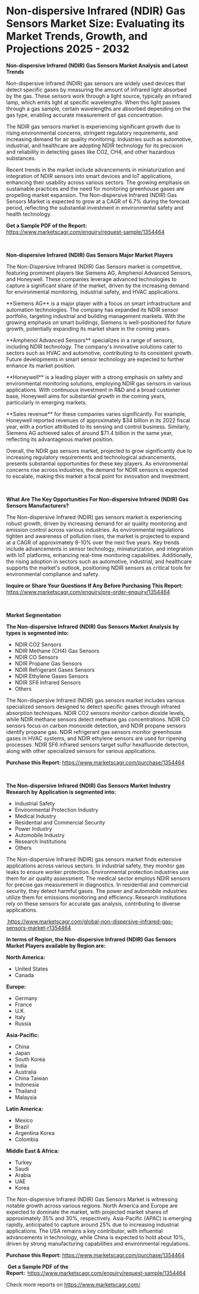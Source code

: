 <p><h1>Non-dispersive Infrared (NDIR) Gas Sensors Market Size: Evaluating its Market Trends, Growth, and Projections 2025 - 2032</h1></p><p><strong>Non-dispersive Infrared (NDIR) Gas Sensors Market Analysis and Latest Trends</strong></p>
<p><p>Non-dispersive Infrared (NDIR) gas sensors are widely used devices that detect specific gases by measuring the amount of infrared light absorbed by the gas. These sensors work through a light source, typically an infrared lamp, which emits light at specific wavelengths. When this light passes through a gas sample, certain wavelengths are absorbed depending on the gas type, enabling accurate measurement of gas concentration.</p><p>The NDIR gas sensors market is experiencing significant growth due to rising environmental concerns, stringent regulatory requirements, and increasing demand for air quality monitoring. Industries such as automotive, industrial, and healthcare are adopting NDIR technology for its precision and reliability in detecting gases like CO2, CH4, and other hazardous substances.</p><p>Recent trends in the market include advancements in miniaturization and integration of NDIR sensors into smart devices and IoT applications, enhancing their usability across various sectors. The growing emphasis on sustainable practices and the need for monitoring greenhouse gases are propelling market expansion. The Non-dispersive Infrared (NDIR) Gas Sensors Market is expected to grow at a CAGR of 6.7% during the forecast period, reflecting the substantial investment in environmental safety and health technology.</p></p>
<p><strong>Get a Sample PDF of the Report:&nbsp;</strong> <a href="https://www.marketscagr.com/enquiry/request-sample/1354464?utm_campaign=3510&utm_medium=2&utm_source=Github&utm_content=ia&utm_term=07042025&utm_id=non-dispersive-infrared-ndir-gas-sensors">https://www.marketscagr.com/enquiry/request-sample/1354464</a></p>
<p>&nbsp;</p>
<p><strong>Non-dispersive Infrared (NDIR) Gas Sensors Major Market Players</strong></p>
<p><p>The Non-Dispersive Infrared (NDIR) Gas Sensors market is competitive, featuring prominent players like Siemens AG, Amphenol Advanced Sensors, and Honeywell. These companies leverage advanced technologies to capture a significant share of the market, driven by the increasing demand for environmental monitoring, industrial safety, and HVAC applications.</p><p>**Siemens AG** is a major player with a focus on smart infrastructure and automation technologies. The company has expanded its NDIR sensor portfolio, targeting industrial and building management markets. With the growing emphasis on smart buildings, Siemens is well-positioned for future growth, potentially expanding its market share in the coming years.</p><p>**Amphenol Advanced Sensors** specializes in a range of sensors, including NDIR technology. The company's innovative solutions cater to sectors such as HVAC and automotive, contributing to its consistent growth. Future developments in smart sensor technology are expected to further enhance its market position.</p><p>**Honeywell** is a leading player with a strong emphasis on safety and environmental monitoring solutions, employing NDIR gas sensors in various applications. With continuous investment in R&D and a broad customer base, Honeywell aims for substantial growth in the coming years, particularly in emerging markets.</p><p>**Sales revenue** for these companies varies significantly. For example, Honeywell reported revenues of approximately $34 billion in its 2022 fiscal year, with a portion attributed to its sensing and control business. Similarly, Siemens AG achieved sales of around $71.4 billion in the same year, reflecting its advantageous market position.</p><p>Overall, the NDIR gas sensors market, projected to grow significantly due to increasing regulatory requirements and technological advancements, presents substantial opportunities for these key players. As environmental concerns rise across industries, the demand for NDIR sensors is expected to escalate, making this market a focal point for innovation and investment.</p></p>
<p>&nbsp;</p>
<p><strong>What Are The Key Opportunities For Non-dispersive Infrared (NDIR) Gas Sensors Manufacturers?</strong></p>
<p><p>The Non-dispersive Infrared (NDIR) gas sensors market is experiencing robust growth, driven by increasing demand for air quality monitoring and emission control across various industries. As environmental regulations tighten and awareness of pollution rises, the market is projected to expand at a CAGR of approximately 8-10% over the next five years. Key trends include advancements in sensor technology, miniaturization, and integration with IoT platforms, enhancing real-time monitoring capabilities. Additionally, the rising adoption in sectors such as automotive, industrial, and healthcare supports the market's outlook, positioning NDIR sensors as critical tools for environmental compliance and safety.</p></p>
<p><strong>Inquire or Share Your Questions If Any Before Purchasing This Report:</strong> <a href="https://www.marketscagr.com/enquiry/pre-order-enquiry/1354464?utm_campaign=3510&utm_medium=2&utm_source=Github&utm_content=ia&utm_term=07042025&utm_id=non-dispersive-infrared-ndir-gas-sensors">https://www.marketscagr.com/enquiry/pre-order-enquiry/1354464</a></p>
<p>&nbsp;</p>
<p><strong>Market Segmentation</strong></p>
<p><strong>The Non-dispersive Infrared (NDIR) Gas Sensors Market Analysis by types is segmented into:</strong></p>
<p><ul><li>NDIR CO2 Sensors</li><li>NDIR Methane (CH4) Gas Sensors</li><li>NDIR CO Sensors</li><li>NDIR Propane Gas Sensors</li><li>NDIR Refrigerant Gases Sensors</li><li>NDIR Ethylene Gases Sensors</li><li>NDIR SF6 Infrared Sensors</li><li>Others</li></ul></p>
<p><p>The Non-dispersive Infrared (NDIR) gas sensors market includes various specialized sensors designed to detect specific gases through infrared absorption techniques. NDIR CO2 sensors monitor carbon dioxide levels, while NDIR methane sensors detect methane gas concentrations. NDIR CO sensors focus on carbon monoxide detection, and NDIR propane sensors identify propane gas. NDIR refrigerant gas sensors monitor greenhouse gases in HVAC systems, and NDIR ethylene sensors are used for ripening processes. NDIR SF6 infrared sensors target sulfur hexafluoride detection, along with other specialized sensors for various applications.</p></p>
<p><strong>Purchase this Report:&nbsp;</strong><a href="https://www.marketscagr.com/purchase/1354464?utm_campaign=3510&utm_medium=2&utm_source=Github&utm_content=ia&utm_term=07042025&utm_id=non-dispersive-infrared-ndir-gas-sensors">https://www.marketscagr.com/purchase/1354464</a></p>
<p>&nbsp;</p>
<p><strong>The Non-dispersive Infrared (NDIR) Gas Sensors Market Industry Research by Application is segmented into:</strong></p>
<p><ul><li>Industrial Safety</li><li>Environmental Protection Industry</li><li>Medical Industry</li><li>Residential and Commercial Security</li><li>Power Industry</li><li>Automobile Industry</li><li>Research Institutions</li><li>Others</li></ul></p>
<p><p>The Non-dispersive Infrared (NDIR) gas sensors market finds extensive applications across various sectors. In industrial safety, they monitor gas leaks to ensure worker protection. Environmental protection industries use them for air quality assessment. The medical sector employs NDIR sensors for precise gas measurement in diagnostics. In residential and commercial security, they detect harmful gases. The power and automobile industries utilize them for emissions monitoring and efficiency. Research institutions rely on these sensors for accurate gas analysis, contributing to diverse applications.</p></p>
<p><a href="https://www.marketscagr.com/global-non-dispersive-infrared-gas-sensors-market-r1354464?utm_campaign=3510&utm_medium=2&utm_source=Github&utm_content=ia&utm_term=07042025&utm_id=non-dispersive-infrared-ndir-gas-sensors">&nbsp;https://www.marketscagr.com/global-non-dispersive-infrared-gas-sensors-market-r1354464</a></p>
<p><strong>In terms of Region, the Non-dispersive Infrared (NDIR) Gas Sensors Market Players available by Region are:</strong></p>
<p>
    <p> <strong> North America: </strong>
        <ul>
            <li>United States</li>
            <li>Canada</li>
        </ul>
        </p> 
    <p> <strong> Europe: </strong>
        <ul>
            <li>Germany</li>
            <li>France</li>
            <li>U.K.</li>
            <li>Italy</li>
            <li>Russia</li>
        </ul>
        </p> 
    <p> <strong> Asia-Pacific: </strong>
        <ul>
            <li>China</li>
            <li>Japan</li>
            <li>South Korea</li>
            <li>India</li>
            <li>Australia</li>
            <li>China Taiwan</li>
            <li>Indonesia</li>
            <li>Thailand</li>
            <li>Malaysia</li>
        </ul>
        </p> 
    <p> <strong> Latin America: </strong>
        <ul>
            <li>Mexico</li>
            <li>Brazil</li>
            <li>Argentina Korea</li>
            <li>Colombia</li>
        </ul>
        </p> 
    <p> <strong> Middle East & Africa: </strong>
        <ul>
            <li>Turkey</li>
            <li>Saudi</li>
            <li>Arabia</li>
            <li>UAE</li>
            <li>Korea</li>
        </ul>
    </p>
    </p>
<p><p>The Non-dispersive Infrared (NDIR) Gas Sensors Market is witnessing notable growth across various regions. North America and Europe are expected to dominate the market, with projected market shares of approximately 35% and 30%, respectively. Asia-Pacific (APAC) is emerging rapidly, anticipated to capture around 25% due to increasing industrial applications. The USA remains a key contributor, with influential advancements in technology, while China is expected to hold about 10%, driven by strong manufacturing capabilities and environmental regulations.</p></p>
<p><strong>Purchase this Report: </strong><a href="https://www.marketscagr.com/purchase/1354464?utm_campaign=3510&utm_medium=2&utm_source=Github&utm_content=ia&utm_term=07042025&utm_id=non-dispersive-infrared-ndir-gas-sensors">https://www.marketscagr.com/purchase/1354464</a></p>
<p>&nbsp;<strong>Get a Sample PDF of the Report:&nbsp;&nbsp;</strong><a href="https://www.marketscagr.com/enquiry/request-sample/1354464?utm_campaign=3510&utm_medium=2&utm_source=Github&utm_content=ia&utm_term=07042025&utm_id=non-dispersive-infrared-ndir-gas-sensors">https://www.marketscagr.com/enquiry/request-sample/1354464</a></p>
<p><strong></strong></p>
<p>Check more reports on <a href="https://www.marketscagr.com/?utm_campaign=3510&utm_medium=2&utm_source=Github&utm_content=ia&utm_term=07042025&utm_id=non-dispersive-infrared-ndir-gas-sensors">https://www.marketscagr.com/</a></p>